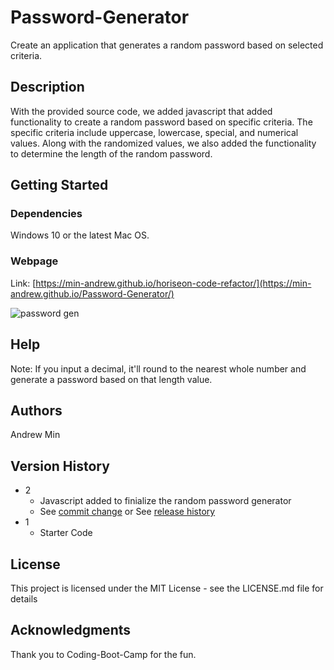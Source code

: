 # Password-Generator

Create an application that generates a random password based on selected criteria.

## Description

With the provided source code, we added javascript that added functionality to create a random password based on specific criteria. The specific criteria include uppercase, lowercase, special, and numerical values. Along with the randomized values, we also added the functionality to determine the length of the random password.

## Getting Started

### Dependencies

Windows 10 or the latest Mac OS.

### Webpage

Link: [https://min-andrew.github.io/horiseon-code-refactor/](https://min-andrew.github.io/Password-Generator/)

![password gen](https://user-images.githubusercontent.com/58195643/187010596-18aecdce-20f7-4728-ad78-e435de1132e7.png)


## Help

Note: If you input a decimal, it'll round to the nearest whole number and generate a password based on that length value.

## Authors

Andrew Min

## Version History

* 2
    * Javascript added to finialize the random password generator
    * See [commit change]() or See [release history]()
* 1
    * Starter Code

## License

This project is licensed under the MIT License - see the LICENSE.md file for details

## Acknowledgments

Thank you to Coding-Boot-Camp for the fun.
